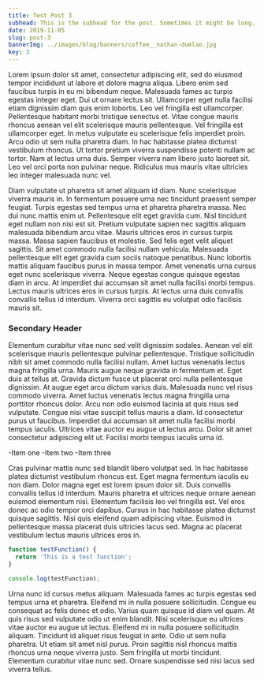 ```yaml
---
title: Test Post 3
subhead: This is the subhead for the post. Sometimes it might be long.
date: 2019-11-05
slug: post-3
bannerImg: ../images/blog/banners/coffee__nathan-dumlao.jpg
key: 3
---
```


Lorem ipsum dolor sit amet, consectetur adipiscing elit, sed do eiusmod tempor incididunt ut labore et dolore magna aliqua. Libero enim sed faucibus turpis in eu mi bibendum neque. Malesuada fames ac turpis egestas integer eget. Dui ut ornare lectus sit. Ullamcorper eget nulla facilisi etiam dignissim diam quis enim lobortis. Leo vel fringilla est ullamcorper. Pellentesque habitant morbi tristique senectus et. Vitae congue mauris rhoncus aenean vel elit scelerisque mauris pellentesque. Vel fringilla est ullamcorper eget. In metus vulputate eu scelerisque felis imperdiet proin. Arcu odio ut sem nulla pharetra diam. In hac habitasse platea dictumst vestibulum rhoncus. Ut tortor pretium viverra suspendisse potenti nullam ac tortor. Nam at lectus urna duis. Semper viverra nam libero justo laoreet sit. Leo vel orci porta non pulvinar neque. Ridiculus mus mauris vitae ultricies leo integer malesuada nunc vel.

Diam vulputate ut pharetra sit amet aliquam id diam. Nunc scelerisque viverra mauris in. In fermentum posuere urna nec tincidunt praesent semper feugiat. Turpis egestas sed tempus urna et pharetra pharetra massa. Nec dui nunc mattis enim ut. Pellentesque elit eget gravida cum. Nisl tincidunt eget nullam non nisi est sit. Pretium vulputate sapien nec sagittis aliquam malesuada bibendum arcu vitae. Mauris ultrices eros in cursus turpis massa. Massa sapien faucibus et molestie. Sed felis eget velit aliquet sagittis. Sit amet commodo nulla facilisi nullam vehicula. Malesuada pellentesque elit eget gravida cum sociis natoque penatibus. Nunc lobortis mattis aliquam faucibus purus in massa tempor. Amet venenatis urna cursus eget nunc scelerisque viverra. Neque egestas congue quisque egestas diam in arcu. At imperdiet dui accumsan sit amet nulla facilisi morbi tempus. Lectus mauris ultrices eros in cursus turpis. At lectus urna duis convallis convallis tellus id interdum. Viverra orci sagittis eu volutpat odio facilisis mauris sit.

### Secondary Header

Elementum curabitur vitae nunc sed velit dignissim sodales. Aenean vel elit scelerisque mauris pellentesque pulvinar pellentesque. Tristique sollicitudin nibh sit amet commodo nulla facilisi nullam. Amet luctus venenatis lectus magna fringilla urna. Mauris augue neque gravida in fermentum et. Eget duis at tellus at. Gravida dictum fusce ut placerat orci nulla pellentesque dignissim. At augue eget arcu dictum varius duis. Malesuada nunc vel risus commodo viverra. Amet luctus venenatis lectus magna fringilla urna porttitor rhoncus dolor. Arcu non odio euismod lacinia at quis risus sed vulputate. Congue nisi vitae suscipit tellus mauris a diam. Id consectetur purus ut faucibus. Imperdiet dui accumsan sit amet nulla facilisi morbi tempus iaculis. Ultrices vitae auctor eu augue ut lectus arcu. Dolor sit amet consectetur adipiscing elit ut. Facilisi morbi tempus iaculis urna id.

-Item one
-Item two
-Item three

Cras pulvinar mattis nunc sed blandit libero volutpat sed. In hac habitasse platea dictumst vestibulum rhoncus est. Eget magna fermentum iaculis eu non diam. Dolor magna eget est lorem ipsum dolor sit. Duis convallis convallis tellus id interdum. Mauris pharetra et ultrices neque ornare aenean euismod elementum nisi. Elementum facilisis leo vel fringilla est. Vel eros donec ac odio tempor orci dapibus. Cursus in hac habitasse platea dictumst quisque sagittis. Nisi quis eleifend quam adipiscing vitae. Euismod in pellentesque massa placerat duis ultricies lacus sed. Magna ac placerat vestibulum lectus mauris ultrices eros in.

```js
function testFunction() {
  return 'This is a test function';
}

console.log(testFunction);
```

Urna nunc id cursus metus aliquam. Malesuada fames ac turpis egestas sed tempus urna et pharetra. Eleifend mi in nulla posuere sollicitudin. Congue eu consequat ac felis donec et odio. Varius quam quisque id diam vel quam. At quis risus sed vulputate odio ut enim blandit. Nisi scelerisque eu ultrices vitae auctor eu augue ut lectus. Eleifend mi in nulla posuere sollicitudin aliquam. Tincidunt id aliquet risus feugiat in ante. Odio ut sem nulla pharetra. Ut etiam sit amet nisl purus. Proin sagittis nisl rhoncus mattis rhoncus urna neque viverra justo. Sem fringilla ut morbi tincidunt. Elementum curabitur vitae nunc sed. Ornare suspendisse sed nisi lacus sed viverra tellus.
